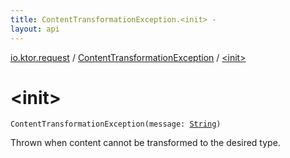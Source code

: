 ```yaml
---
title: ContentTransformationException.<init> - 
layout: api
---
```


<div class='api-docs-breadcrumbs'><a href="../index.html">io.ktor.request</a> / <a href="index.html">ContentTransformationException</a> / <a href="./-init-.html">&lt;init&gt;</a></div>

# &lt;init&gt;

<div class="signature"><code><span class="identifier">ContentTransformationException</span><span class="symbol">(</span><span class="parameterName" id="io.ktor.request.ContentTransformationException$<init>(kotlin.String)/message">message</span><span class="symbol">:</span>&nbsp;<a href="https://kotlinlang.org/api/latest/jvm/stdlib/kotlin/-string/index.html"><span class="identifier">String</span></a><span class="symbol">)</span></code></div>

Thrown when content cannot be transformed to the desired type.

